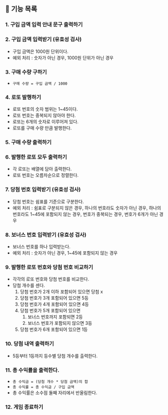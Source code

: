 ## 📝 기능 목록

### 1. 구입 금액 입력 안내 문구 출력하기

### 2. 구입 금액 입력받기 (유효성 검사)

- 구입 금액은 1000원 단위이다.
- 예외 처리 : 숫자가 아닌 경우, 1000원 단위가 아닌 경우

### 3. 구매 수량 구하기

- `구매 수량 = 구입 금액 / 1000`

### 4. 로또 발행하기

- 로또 번호의 숫자 범위는 1~45이다.
- 로또 번호는 중복되지 않아야 한다.
- 로또는 6개의 숫자로 이루어져 있다.
- 로또를 구매 수량 만큼 발행한다.

### 5. 구매 수량 출력하기

### 6. 발행한 로또 모두 출력하기

- 각 로또는 배열에 담아 출력한다.
- 로또 번호는 오름차순으로 정렬한다.

### 7. 당첨 번호 입력받기 (유효성 검사)

- 당첨 번호는 쉼표를 기준으로 구분한다.
- 예외 처리 : 쉼표로 구분되지 않은 경우, 하나의 번호라도 숫자가 아닌 경우, 하나의 번호라도 1~45에 포함되지 않는 경우, 번호가 중복되는 경우, 번호가 6개가 아닌 경우

### 8. 보너스 번호 입력받기 (유효성 검사)

- 보너스 번호를 하나 입력받는다.
- 예외 처리 : 숫자가 아닌 경우, 1~45에 포함되지 않는 경우

### 9. 발행한 로또 번호와 당첨 번호 비교하기

- 각각의 로또 번호와 당첨 번호를 비교한다.
- 당첨 개수를 센다.
  1. 당첨 번호가 2개 이하 포함되어 있으면 당첨 x
  2. 당첨 번호가 3개 포함되어 있으면 5등
  3. 당첨 번호가 4개 포함되어 있으면 4등
  4. 당첨 번호가 5개 포함되어 있으면
     1. 보너스 번호까지 포함되면 2등
     2. 보너스 번호가 포함되지 않으면 3등
  5. 당첨 번호가 6개 포함되어 있으면 1등

### 10. 당첨 내역 출력하기

- 5등부터 1등까지 등수별 당첨 개수를 출력한다.

### 11. 총 수익률을 출력한다.

- `총 수익금 = (당첨 개수 * 당첨 금액)의 합`
- `총 수익률 = 총 수익금 / 구입 금액`
- 총 수익률은 소수점 둘째 자리에서 반올림한다.

### 12. 게임 종료하기
